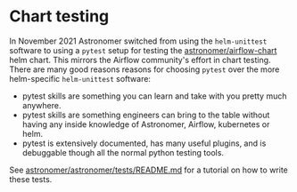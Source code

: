 # Chart testing

In November 2021 Astronomer switched from using the `helm-unittest` software to using a `pytest` setup for testing the [astronomer/airflow-chart](https://github.com/astronomer/airflow-chart) helm chart. This mirrors the Airflow community's effort in chart testing. There are many good reasons reasons for choosing `pytest` over the more helm-specific `helm-unittest` software:

- pytest skills are something you can learn and take with you pretty much anywhere.
- pytest skills are something engineers can bring to the table without having any inside knowledge of Astronomer, Airflow, kubernetes or helm.
- pytest is extensively documented, has many useful plugins, and is debuggable though all the normal python testing tools.

See [astronomer/astronomer/tests/README.md](https://github.com/astronomer/astronomer/blob/master/tests/README.md) for a tutorial on how to write these tests.
